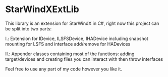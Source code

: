# StarWindXExtLib

This library is an extension for StarWindX in C#, right now this project can be split into two parts:

I.: Extension for IDevice, ILSFSDevice, IHADevice including snapshot mounting for LSFS and interface add/remove for HADevices

II.: Appender classes containing most of the functions: adding target/devices and creating files you can interact with then throw interfaces

Feel free to use any part of my code however you like it.
